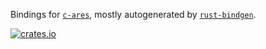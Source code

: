 Bindings for [`c-ares`](https://c-ares.org/), mostly autogenerated by
[`rust-bindgen`](https://github.com/rust-lang/rust-bindgen).

[![crates.io](https://img.shields.io/crates/v/c-ares-sys.svg)](https://crates.io/crates/c-ares-sys)
